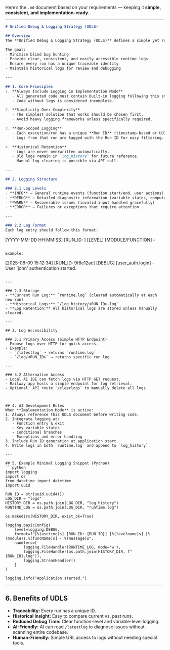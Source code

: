 Here’s the `.md` document based on your requirements — keeping it **simple, consistent, and implementation-ready**.

---

```markdown
# Unified Debug & Logging Strategy (UDLS)

## Overview
The **Unified Debug & Logging Strategy (UDLS)** defines a simple yet robust approach to implementing debug and logging features in all project code during **Implementation Mode**.

The goal:
- Minimize blind bug hunting
- Provide clear, consistent, and easily accessible runtime logs
- Ensure every run has a unique traceable identity
- Maintain historical logs for review and debugging

---

## 1. Core Principles
1. **Always Include Logging in Implementation Mode**  
   - All generated code must contain built-in logging following this strategy.  
   - Code without logs is considered incomplete.

2. **Simplicity Over Complexity**  
   - The simplest solution that works should be chosen first.  
   - Avoid heavy logging frameworks unless specifically required.

3. **Run-Scoped Logging**  
   - Each execution/run has a unique **Run ID** (timestamp-based or UUID).
   - Logs from that run are tagged with the Run ID for easy filtering.

4. **Historical Retention**  
   - Logs are never overwritten automatically.  
   - Old logs remain in `log_history` for future reference.  
   - Manual log clearing is possible via API call.

---

## 2. Logging Structure

### 2.1 Log Levels
- **INFO** – General runtime events (function start/end, user actions)
- **DEBUG** – Detailed diagnostic information (variable states, computation steps)
- **WARN** – Recoverable issues (invalid input handled gracefully)
- **ERROR** – Failures or exceptions that require attention

---

### 2.2 Log Format
Each log entry should follow this format:
```

\[YYYY-MM-DD HH\:MM\:SS] \[RUN\_ID: <uuid>] \[LEVEL] \[MODULE/FUNCTION] - <message>

```

Example:
```

\[2025-08-09 15:12:34] \[RUN\_ID: 9f8e12ac] \[DEBUG] \[user\_auth.login] - User 'john' authentication started.

````

---

### 2.3 Storage
- **Current Run Log:** `runtime.log` (cleared automatically at each new run)
- **Historical Logs:** `/log_history/<RUN_ID>.log`
- **Log Retention:** All historical logs are stored unless manually cleared.

---

## 3. Log Accessibility

### 3.1 Primary Access (Simple HTTP Endpoint)
- Expose logs over HTTP for quick access.
- Example:
  - `/latestlog` → returns `runtime.log`
  - `/log/<RUN_ID>` → returns specific run log

---

### 3.2 Alternative Access
- Local AI IDE can fetch logs via HTTP GET request.
- Railway app hosts a simple endpoint for log retrieval.
- Optional: API route `/clearlogs` to manually delete all logs.

---

## 4. AI Development Rules
When **Implementation Mode** is active:
1. Always reference this UDLS document before writing code.
2. Integrate logging at:
   - Function entry & exit
   - Key variable states
   - Conditional branches
   - Exceptions and error handling
3. Include Run ID generation at application start.
4. Write logs in both `runtime.log` and append to `log_history`.

---

## 5. Example Minimal Logging Snippet (Python)
```python
import logging
import os
from datetime import datetime
import uuid

RUN_ID = str(uuid.uuid4())
LOG_DIR = "logs"
HISTORY_DIR = os.path.join(LOG_DIR, "log_history")
RUNTIME_LOG = os.path.join(LOG_DIR, "runtime.log")

os.makedirs(HISTORY_DIR, exist_ok=True)

logging.basicConfig(
    level=logging.DEBUG,
    format=f"[%(asctime)s] [RUN_ID: {RUN_ID}] [%(levelname)s] [%(module)s.%(funcName)s] - %(message)s",
    handlers=[
        logging.FileHandler(RUNTIME_LOG, mode='w'),
        logging.FileHandler(os.path.join(HISTORY_DIR, f"{RUN_ID}.log")),
        logging.StreamHandler()
    ]
)

logging.info("Application started.")
````

---

## 6. Benefits of UDLS

* **Traceability:** Every run has a unique ID.
* **Historical Insight:** Easy to compare current vs. past runs.
* **Reduced Debug Time:** Clear function-level and variable-level logging.
* **AI-Friendly:** AI can read `/latestlog` to diagnose issues without scanning entire codebase.
* **Human-Friendly:** Simple URL access to logs without needing special tools.


